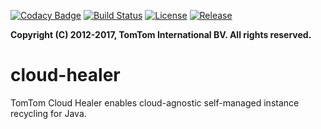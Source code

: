 [![Codacy Badge](https://api.codacy.com/project/badge/Grade/3ce697b78d8742b89613dc02ef9021d5)](https://www.codacy.com/app/romanovf/cloud-healer?utm_source=github.com&amp;utm_medium=referral&amp;utm_content=tomtom-international/cloud-healers&amp;utm_campaign=Badge_Grade)
[![Build Status](https://img.shields.io/travis/tomtom-international/cloud-healer.svg?maxAge=3600&branch=master)](https://travis-ci.org/tomtom-international/cloud-healer)
[![License](http://img.shields.io/badge/license-APACHE2-blue.svg)]()
[![Release](https://img.shields.io/github/release/tomtom-international/cloud-healer.svg?maxAge=3600)](https://github.com/tomtom-international/cloud-healer/releases)
 
**Copyright (C) 2012-2017, TomTom International BV. All rights reserved.**

# cloud-healer
TomTom Cloud Healer enables cloud-agnostic self-managed instance recycling for Java. 

